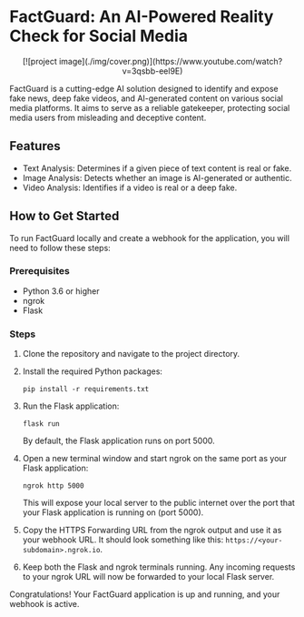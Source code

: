# FactGuard: An AI-Powered Reality Check for Social Media

<!-- [![project image](./img/cover.png)](https://www.youtube.com/watch?v=3qsbb-eel9E) -->

<div align="center">
    [![project image](./img/cover.png)](https://www.youtube.com/watch?v=3qsbb-eel9E)
</div>

FactGuard is a cutting-edge AI solution designed to identify and expose fake news, deep fake videos, and AI-generated content on various social media platforms. It aims to serve as a reliable gatekeeper, protecting social media users from misleading and deceptive content.

## Features
- Text Analysis: Determines if a given piece of text content is real or fake.
- Image Analysis: Detects whether an image is AI-generated or authentic.
- Video Analysis: Identifies if a video is real or a deep fake.

## How to Get Started
To run FactGuard locally and create a webhook for the application, you will need to follow these steps:

### Prerequisites
- Python 3.6 or higher
- ngrok
- Flask

### Steps
1. Clone the repository and navigate to the project directory.
2. Install the required Python packages: 
    ```
    pip install -r requirements.txt
    ```
3. Run the Flask application:
    ```
    flask run
    ```
    By default, the Flask application runs on port 5000.

4. Open a new terminal window and start ngrok on the same port as your Flask application:
    ```
    ngrok http 5000
    ```
    This will expose your local server to the public internet over the port that your Flask application is running on (port 5000). 

5. Copy the HTTPS Forwarding URL from the ngrok output and use it as your webhook URL. It should look something like this: `https://<your-subdomain>.ngrok.io`.

6. Keep both the Flask and ngrok terminals running. Any incoming requests to your ngrok URL will now be forwarded to your local Flask server.

Congratulations! Your FactGuard application is up and running, and your webhook is active.
